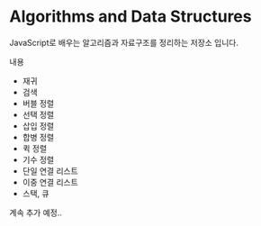 # Algorithms and Data Structures

JavaScript로 배우는 알고리즘과 자료구조를 정리하는 저장소 입니다.

내용 

- 재귀
- 검색
- 버블 정렬
- 선택 정렬
- 삽입 정렬
- 합병 정렬
- 퀵 정렬
- 기수 정렬
- 단일 연결 리스트
- 이중 연결 리스트
- 스택, 큐

계속 추가 예정..